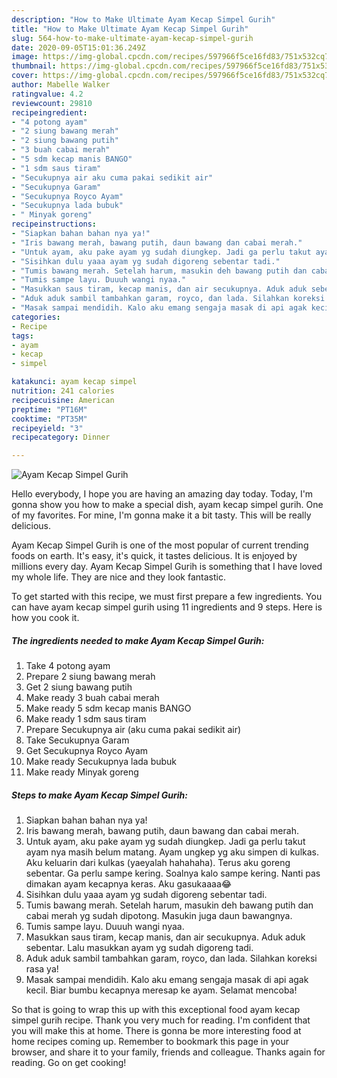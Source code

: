 ```yaml
---
description: "How to Make Ultimate Ayam Kecap Simpel Gurih"
title: "How to Make Ultimate Ayam Kecap Simpel Gurih"
slug: 564-how-to-make-ultimate-ayam-kecap-simpel-gurih
date: 2020-09-05T15:01:36.249Z
image: https://img-global.cpcdn.com/recipes/597966f5ce16fd83/751x532cq70/ayam-kecap-simpel-gurih-foto-resep-utama.jpg
thumbnail: https://img-global.cpcdn.com/recipes/597966f5ce16fd83/751x532cq70/ayam-kecap-simpel-gurih-foto-resep-utama.jpg
cover: https://img-global.cpcdn.com/recipes/597966f5ce16fd83/751x532cq70/ayam-kecap-simpel-gurih-foto-resep-utama.jpg
author: Mabelle Walker
ratingvalue: 4.2
reviewcount: 29810
recipeingredient:
- "4 potong ayam"
- "2 siung bawang merah"
- "2 siung bawang putih"
- "3 buah cabai merah"
- "5 sdm kecap manis BANGO"
- "1 sdm saus tiram"
- "Secukupnya air aku cuma pakai sedikit air"
- "Secukupnya Garam"
- "Secukupnya Royco Ayam"
- "Secukupnya lada bubuk"
- " Minyak goreng"
recipeinstructions:
- "Siapkan bahan bahan nya ya!"
- "Iris bawang merah, bawang putih, daun bawang dan cabai merah."
- "Untuk ayam, aku pake ayam yg sudah diungkep. Jadi ga perlu takut ayam nya masih belum matang. Ayam ungkep yg aku simpen di kulkas. Aku keluarin dari kulkas (yaeyalah hahahaha). Terus aku goreng sebentar. Ga perlu sampe kering. Soalnya kalo sampe kering. Nanti pas dimakan ayam kecapnya keras. Aku gasukaaaa😂"
- "Sisihkan dulu yaaa ayam yg sudah digoreng sebentar tadi."
- "Tumis bawang merah. Setelah harum, masukin deh bawang putih dan cabai merah yg sudah dipotong. Masukin juga daun bawangnya."
- "Tumis sampe layu. Duuuh wangi nyaa."
- "Masukkan saus tiram, kecap manis, dan air secukupnya. Aduk aduk sebentar. Lalu masukkan ayam yg sudah digoreng tadi."
- "Aduk aduk sambil tambahkan garam, royco, dan lada. Silahkan koreksi rasa ya!"
- "Masak sampai mendidih. Kalo aku emang sengaja masak di api agak kecil. Biar bumbu kecapnya meresap ke ayam. Selamat mencoba!"
categories:
- Recipe
tags:
- ayam
- kecap
- simpel

katakunci: ayam kecap simpel 
nutrition: 241 calories
recipecuisine: American
preptime: "PT16M"
cooktime: "PT35M"
recipeyield: "3"
recipecategory: Dinner

---
```



![Ayam Kecap Simpel Gurih](https://img-global.cpcdn.com/recipes/597966f5ce16fd83/751x532cq70/ayam-kecap-simpel-gurih-foto-resep-utama.jpg)

Hello everybody, I hope you are having an amazing day today. Today, I'm gonna show you how to make a special dish, ayam kecap simpel gurih. One of my favorites. For mine, I'm gonna make it a bit tasty. This will be really delicious.



Ayam Kecap Simpel Gurih is one of the most popular of current trending foods on earth. It's easy, it's quick, it tastes delicious. It is enjoyed by millions every day. Ayam Kecap Simpel Gurih is something that I have loved my whole life. They are nice and they look fantastic.


To get started with this recipe, we must first prepare a few ingredients. You can have ayam kecap simpel gurih using 11 ingredients and 9 steps. Here is how you cook it.

<!--inarticleads1-->

##### The ingredients needed to make Ayam Kecap Simpel Gurih:

1. Take 4 potong ayam
1. Prepare 2 siung bawang merah
1. Get 2 siung bawang putih
1. Make ready 3 buah cabai merah
1. Make ready 5 sdm kecap manis BANGO
1. Make ready 1 sdm saus tiram
1. Prepare Secukupnya air (aku cuma pakai sedikit air)
1. Take Secukupnya Garam
1. Get Secukupnya Royco Ayam
1. Make ready Secukupnya lada bubuk
1. Make ready  Minyak goreng




<!--inarticleads2-->

##### Steps to make Ayam Kecap Simpel Gurih:

1. Siapkan bahan bahan nya ya!
1. Iris bawang merah, bawang putih, daun bawang dan cabai merah.
1. Untuk ayam, aku pake ayam yg sudah diungkep. Jadi ga perlu takut ayam nya masih belum matang. Ayam ungkep yg aku simpen di kulkas. Aku keluarin dari kulkas (yaeyalah hahahaha). Terus aku goreng sebentar. Ga perlu sampe kering. Soalnya kalo sampe kering. Nanti pas dimakan ayam kecapnya keras. Aku gasukaaaa😂
1. Sisihkan dulu yaaa ayam yg sudah digoreng sebentar tadi.
1. Tumis bawang merah. Setelah harum, masukin deh bawang putih dan cabai merah yg sudah dipotong. Masukin juga daun bawangnya.
1. Tumis sampe layu. Duuuh wangi nyaa.
1. Masukkan saus tiram, kecap manis, dan air secukupnya. Aduk aduk sebentar. Lalu masukkan ayam yg sudah digoreng tadi.
1. Aduk aduk sambil tambahkan garam, royco, dan lada. Silahkan koreksi rasa ya!
1. Masak sampai mendidih. Kalo aku emang sengaja masak di api agak kecil. Biar bumbu kecapnya meresap ke ayam. Selamat mencoba!




So that is going to wrap this up with this exceptional food ayam kecap simpel gurih recipe. Thank you very much for reading. I'm confident that you will make this at home. There is gonna be more interesting food at home recipes coming up. Remember to bookmark this page in your browser, and share it to your family, friends and colleague. Thanks again for reading. Go on get cooking!
